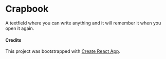# Crapbook

A textfield where you can write anything and it will remember it when you open it again.

#### Credits

This project was bootstrapped with [Create React App](https://github.com/facebook/create-react-app).